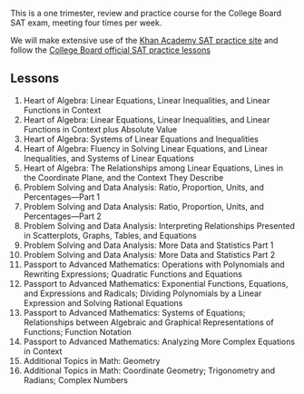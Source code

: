 This is a one trimester, review and practice course for the College Board SAT exam, meeting four times per week. 

We will make extensive use of the [Khan Academy SAT practice site](https://www.khanacademy.org/sat) and follow the [College Board official SAT practice lessons](https://satsuite.collegeboard.org/sat/practice-preparation/k12-educators/khan-academy/resources)

## Lessons

1. Heart of Algebra: Linear Equations, Linear Inequalities, and Linear Functions in Context
2. Heart of Algebra: Linear Equations, Linear Inequalities, and Linear Functions in Context plus Absolute Value
3. Heart of Algebra: Systems of Linear Equations and Inequalities
4. Heart of Algebra: Fluency in Solving Linear Equations, and Linear Inequalities,
and Systems of Linear Equations
5. Heart of Algebra: The Relationships among Linear Equations, Lines in the Coordinate Plane, and the Context They Describe
6. Problem Solving and Data Analysis: Ratio, Proportion, Units, and Percentages—Part 1
7. Problem Solving and Data Analysis: Ratio, Proportion, Units, and Percentages—Part 2
8. Problem Solving and Data Analysis: Interpreting Relationships Presented in Scatterplots, Graphs, Tables, and Equations
9. Problem Solving and Data Analysis: More Data and Statistics Part 1
10. Problem Solving and Data Analysis: More Data and Statistics Part 2
11. Passport to Advanced Mathematics: Operations with Polynomials and Rewriting Expressions; Quadratic Functions and Equations
12. Passport to Advanced Mathematics: Exponential Functions, Equations, and Expressions and Radicals; Dividing Polynomials by a Linear Expression and Solving Rational Equations
13. Passport to Advanced Mathematics: Systems of Equations; Relationships between Algebraic and Graphical Representations of Functions; Function Notation
14. Passport to Advanced Mathematics: Analyzing More Complex Equations in Context
15. Additional Topics in Math: Geometry
16. Additional Topics in Math: Coordinate Geometry; Trigonometry and Radians; Complex Numbers